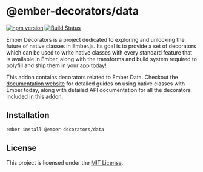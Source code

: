 @ember-decorators/data
==============================================================================

[![npm version](https://badge.fury.io/js/ember-decorators.svg)](https://badge.fury.io/js/ember-decorators)
[![Build Status](https://travis-ci.org/ember-decorators/ember-decorators.svg?branch=master)](https://travis-ci.org/ember-decorators/ember-decorators)

Ember Decorators is a project dedicated to exploring and unlocking the future
of native classes in Ember.js. Its goal is to provide a set of decorators which
can be used to write native classes with every standard feature that is
available in Ember, along with the transforms and build system required to
polyfill and ship them in your app today!

This addon contains decorators related to Ember Data. Checkout the
[documentation website](https://ember-decorators.github.io/ember-decorators)
for detailed guides on using native classes with Ember today, along with
detailed API documentation for all the decorators included in this addon.

Installation
------------------------------------------------------------------------------

```
ember install @ember-decorators/data
```

License
------------------------------------------------------------------------------

This project is licensed under the [MIT License](LICENSE.md).
